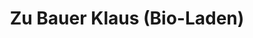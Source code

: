 ---
title: "Zu Bauer Klaus (Bio-Laden)"
url: /beeskow/zu-bauer-klaus-bio-laden/
shop: Supermarkt
---